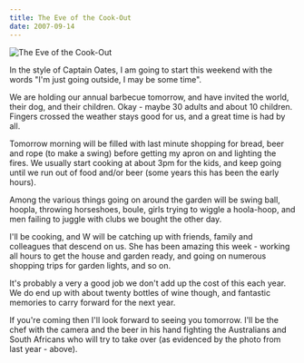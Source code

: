 ```yaml
---
title: The Eve of the Cook-Out
date: 2007-09-14
---
```


![The Eve of the Cook-Out](https://source.unsplash.com/2aFp6EWWs58/1600x900)

In the style of Captain Oates, I am going to start this weekend with the words "I'm just going outside, I may be some time".

We are holding our annual barbecue tomorrow, and have invited the world, their dog, and their children. Okay - maybe 30 adults and about 10 children. Fingers crossed the weather stays good for us, and a great time is had by all.

Tomorrow morning will be filled with last minute shopping for bread, beer and rope (to make a swing) before getting my apron on and lighting the fires. We usually start cooking at about 3pm for the kids, and keep going until we run out of food and/or beer (some years this has been the early hours).

Among the various things going on around the garden will be swing ball, hoopla, throwing horseshoes, boule, girls trying to wiggle a hoola-hoop, and men failing to juggle with clubs we bought the other day.

I'll be cooking, and W will be catching up with friends, family and colleagues that descend on us. She has been amazing this week - working all hours to get the house and garden ready, and going on numerous shopping trips for garden lights, and so on.

It's probably a very a good job we don't add up the cost of this each year. We do end up with about twenty bottles of wine though, and fantastic memories to carry forward for the next year.

If you're coming then I'll look forward to seeing you tomorrow. I'll be the chef with the camera and the beer in his hand fighting the Australians and South Africans who will try to take over (as evidenced by the photo from last year - above).